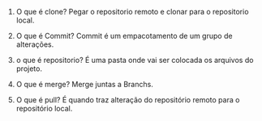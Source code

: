 1) O que é clone?
Pegar o repositorio remoto e clonar para o repositorio local.

2) O que é Commit?
Commit é um empacotamento de um grupo de alterações.

3) o que é repositorio?
É uma pasta onde vai ser colocada os arquivos do projeto.

4) O que é merge?
Merge juntas a Branchs.

5) O que é pull?
É quando traz alteração do repositório remoto para o repositório local.








